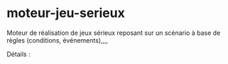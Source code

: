 moteur-jeu-serieux
==================

Moteur de réalisation de jeux sérieux reposant sur un scénario à base de règles (conditions, événements),,,,

Détails :     
